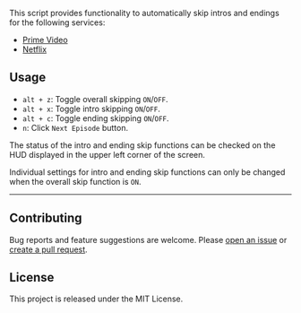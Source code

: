 This script provides functionality to automatically skip intros and endings for the following services:

- [Prime Video](https://amazon.co.jp/gp/video/storefront)
- [Netflix](https://netflix.com)

## Usage

- `alt + z`: Toggle overall skipping `ON`/`OFF`.
- `alt + x`: Toggle intro skipping `ON`/`OFF`.
- `alt + c`: Toggle ending skipping `ON`/`OFF`.
- `n`: Click `Next Episode` button.

The status of the intro and ending skip functions can be checked on the HUD displayed in the upper left corner of the screen.

Individual settings for intro and ending skip functions can only be changed when the overall skip function is `ON`.

---

## Contributing

Bug reports and feature suggestions are welcome. Please [open an issue](https://github.com/yossy17/stream-skipper/issues) or [create a pull request](https://github.com/yossy17/stream-skipper/pulls).

## License

This project is released under the MIT License.
